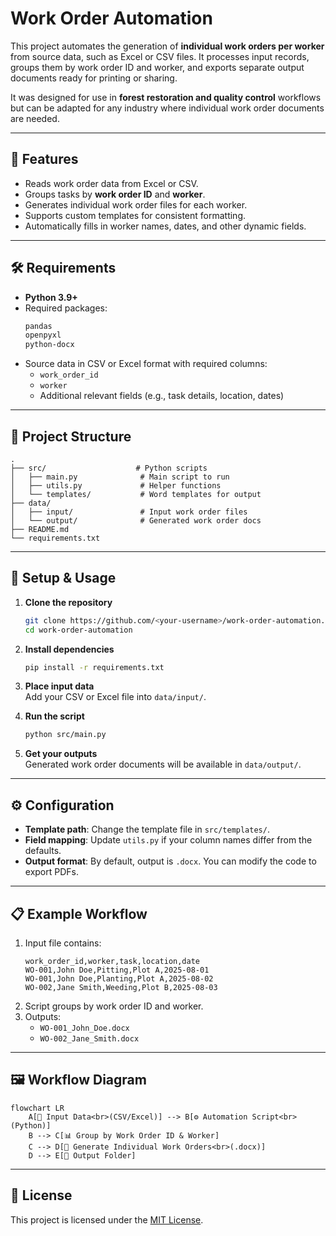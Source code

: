 # Work Order Automation

This project automates the generation of **individual work orders per worker** from source data, such as Excel or CSV files. It processes input records, groups them by work order ID and worker, and exports separate output documents ready for printing or sharing.

It was designed for use in **forest restoration and quality control** workflows but can be adapted for any industry where individual work order documents are needed.

---

## 📌 Features
- Reads work order data from Excel or CSV.
- Groups tasks by **work order ID** and **worker**.
- Generates individual work order files for each worker.
- Supports custom templates for consistent formatting.
- Automatically fills in worker names, dates, and other dynamic fields.

---

## 🛠 Requirements
- **Python 3.9+**
- Required packages:
  ```bash
  pandas
  openpyxl
  python-docx
  ```
- Source data in CSV or Excel format with required columns:
  - `work_order_id`
  - `worker`
  - Additional relevant fields (e.g., task details, location, dates)

---

## 📂 Project Structure
```
.
├── src/                    # Python scripts
│   ├── main.py              # Main script to run
│   ├── utils.py             # Helper functions
│   └── templates/           # Word templates for output
├── data/
│   ├── input/               # Input work order files
│   └── output/              # Generated work order docs
├── README.md
└── requirements.txt
```

---

## 🚀 Setup & Usage

1. **Clone the repository**
   ```bash
   git clone https://github.com/<your-username>/work-order-automation.git
   cd work-order-automation
   ```

2. **Install dependencies**
   ```bash
   pip install -r requirements.txt
   ```

3. **Place input data**  
   Add your CSV or Excel file into `data/input/`.

4. **Run the script**
   ```bash
   python src/main.py
   ```

5. **Get your outputs**  
   Generated work order documents will be available in `data/output/`.

---

## ⚙️ Configuration
- **Template path**: Change the template file in `src/templates/`.
- **Field mapping**: Update `utils.py` if your column names differ from the defaults.
- **Output format**: By default, output is `.docx`. You can modify the code to export PDFs.

---

## 📋 Example Workflow
1. Input file contains:
   ```
   work_order_id,worker,task,location,date
   WO-001,John Doe,Pitting,Plot A,2025-08-01
   WO-001,John Doe,Planting,Plot A,2025-08-02
   WO-002,Jane Smith,Weeding,Plot B,2025-08-03
   ```
2. Script groups by work order ID and worker.
3. Outputs:
   - `WO-001_John_Doe.docx`
   - `WO-002_Jane_Smith.docx`

---

## 🖼 Workflow Diagram

```mermaid
flowchart LR
    A[📂 Input Data<br>(CSV/Excel)] --> B[⚙️ Automation Script<br>(Python)]
    B --> C[📊 Group by Work Order ID & Worker]
    C --> D[📝 Generate Individual Work Orders<br>(.docx)]
    D --> E[📁 Output Folder]
```

---

## 📄 License
This project is licensed under the [MIT License](LICENSE).
